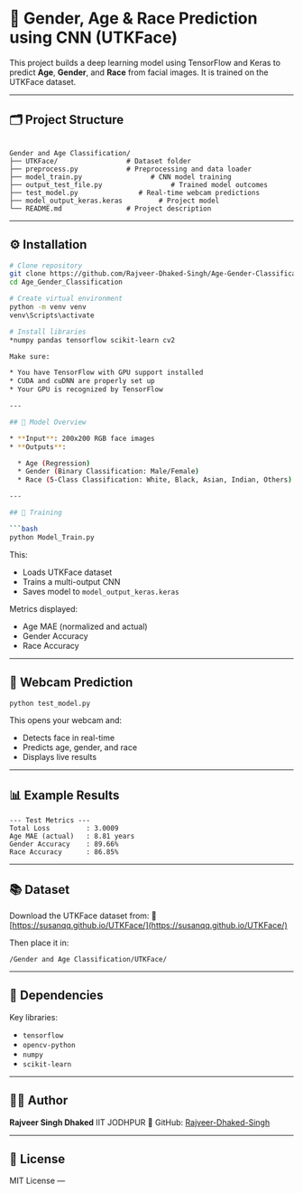 
# 👤 Gender, Age & Race Prediction using CNN (UTKFace)

This project builds a deep learning model using TensorFlow and Keras to predict **Age**, **Gender**, and **Race** from facial images. It is trained on the UTKFace dataset.

---

## 🗂️ Project Structure

```

Gender and Age Classification/
├── UTKFace/                 # Dataset folder 
├── preprocess.py            # Preprocessing and data loader
├── model_train.py                 # CNN model training
├── output_test_file.py                 # Trained model outcomes
├── test_model.py               # Real-time webcam predictions
├── model_output_keras.keras         # Project model
└── README.md                # Project description 

````

---

## ⚙️ Installation

```bash
# Clone repository
git clone https://github.com/Rajveer-Dhaked-Singh/Age-Gender-Classification.git
cd Age_Gender_Classification

# Create virtual environment 
python -m venv venv
venv\Scripts\activate  

# Install libraries
*numpy pandas tensorflow scikit-learn cv2 

Make sure:

* You have TensorFlow with GPU support installed
* CUDA and cuDNN are properly set up
* Your GPU is recognized by TensorFlow

---

## 🧠 Model Overview

* **Input**: 200x200 RGB face images
* **Outputs**:

  * Age (Regression)
  * Gender (Binary Classification: Male/Female)
  * Race (5-Class Classification: White, Black, Asian, Indian, Others)

---

## 🚀 Training

```bash
python Model_Train.py
```

This:

* Loads UTKFace dataset
* Trains a multi-output CNN
* Saves model to `model_output_keras.keras`

Metrics displayed:

* Age MAE (normalized and actual)
* Gender Accuracy
* Race Accuracy

---

## 🎥 Webcam Prediction

```bash
python test_model.py
```

This opens your webcam and:

* Detects face in real-time
* Predicts age, gender, and race
* Displays live results

---

## 📊 Example Results

```
--- Test Metrics ---
Total Loss         : 3.0009
Age MAE (actual)   : 8.81 years
Gender Accuracy    : 89.66%
Race Accuracy      : 86.85%
```

---

## 📚 Dataset

Download the UTKFace dataset from:
🔗 [https://susanqq.github.io/UTKFace/](https://susanqq.github.io/UTKFace/)

Then place it in:

```
/Gender and Age Classification/UTKFace/
```

---

## 🧾 Dependencies

Key libraries:

* `tensorflow`
* `opencv-python`
* `numpy`
* `scikit-learn`

---

## 👨‍💻 Author

**Rajveer Singh Dhaked**
IIT JODHPUR
🔗 GitHub: [Rajveer-Dhaked-Singh](https://github.com/Rajveer-Dhaked-Singh)

---

## 📜 License

MIT License —


